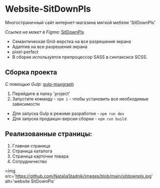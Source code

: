 # Website-SitDownPls

Многостраничный сайт интернет-магазина мягкой мебели 'SitDownPls'

_Ccылка на макет в Figma:_
[SitDownPls](https://www.figma.com/design/ZPj1HpZoklEXl7hKmYPGd2/sdp.ru)

- Cемантическая Grid-верстка на все разрешения экрана
- Адаптив на все разрешения экрана
- pixel-perfect
- В сборке используется препроцессор SASS в синтаксисе SCSS.

## Сборка проекта

_C помощью Gulp:_
[gulp-maxgraph](https://github.com/maxdenaro/gulp-maxgraph)

1. Перейдите в папку 'project'
2. Запустите команду - `npm i` - чтобы установить все необходимые зависимости

- Для запуска Gulp в режиме разработки - `npm run dev`
- Для запуска продакшн-версии сборки - `npm run build`

## Реализованные страницы:

1. Главная страница
2. Страница каталога
3. Страница карточки товара
4. Сотрудничество

<img src='https://github.com/NataliaStadnik/images/blob/main/sitdownpls.jpg' alt='website SitDownPls'
